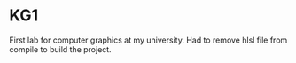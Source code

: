 # KG1
First lab for computer graphics at my university. Had to remove hlsl file from compile to build the project.